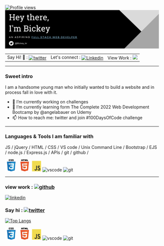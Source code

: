 
![Profile views](https://gpvc.arturio.dev/Bickeykr)  
![An aspiring full stack Web Developer](https://github.com/Bickeykr/Bickeykr/blob/main/GitHub%20banner.png?raw=true)

<table style="width:100%">
  <tr>
    <td> Say Hi! 👋 : <a href="https://twitter.com/@Bickey_kr" target="_blank"><img align="center" src="https://cdn.jsdelivr.net/gh/devicons/devicon/icons/twitter/twitter-original.svg" alt="twitter" height="auto" width="30"/></a></td>
    <td> Let's connect : <a href="https://www.linkedin.com/in/bickey-kumar-117565219/" target="_blank">
            <img align="center" src="https://cdn.jsdelivr.net/gh/devicons/devicon/icons/linkedin/linkedin-original.svg" alt="Linkedin" height="auto" width="30"/>
          </a></td>
    <td> View Work : <a href="https://github.com/Bickeykr" target="_blank"> 
            <img src="https://cdn.jsdelivr.net/gh/devicons/devicon/icons/github/github-original.svg" />
          </a></td>
  </tr>
</table>

*** 

### Sweet intro
I am a handsome young man who initially wanted to build a website and in process fall in love with it. 

- 🔭 I’m currently working on challenges  
- 🌱 I’m currently learning form The Complete 2022 Web Development Bootcamp by @angelabauer on Udemy 
- 📫 How to reach me: twitter and join #100DaysOfCode challenge 

***

### Languages & Tools I am familiar with

JS / jQuery / HTML / CSS / VS code / Unix Command Line / Bootstrap / EJS / node.js / Express.js / APIs / git / github /

<p><img src="https://raw.githubusercontent.com/devicons/devicon/master/icons/css3/css3-original-wordmark.svg" alt="css3" width="40" height="40"/>
<img src="https://raw.githubusercontent.com/devicons/devicon/master/icons/html5/html5-original-wordmark.svg" alt="html5" width="40" height="40"/>
<img src="https://raw.githubusercontent.com/devicons/devicon/master/icons/javascript/javascript-original.svg" alt="javascript" width="30" height="35"/>
<img src="https://cdn.jsdelivr.net/gh/devicons/devicon/icons/vscode/vscode-original.svg" alt="vscode" width="35" height="35"/>
<img src="https://cdn.jsdelivr.net/gh/devicons/devicon/icons/git/git-original.svg" alt="git" width="35" height="35"/>


</p>

***


### view work : [<img src='https://cdn.jsdelivr.net/npm/simple-icons@3.0.1/icons/github.svg' alt='github' height='40'>](https://github.com/Bickeykr)  



[<img src='https://cdn.jsdelivr.net/npm/simple-icons@3.0.1/icons/linkedin.svg' alt='linkedin' height='40'>](https://www.linkedin.com/in/bickey-kumar-117565219/)  
### Say hi : [<img src='https://cdn.jsdelivr.net/npm/simple-icons@3.0.1/icons/twitter.svg' alt='twitter' height='40'>](https://twitter.com/@Bickey_kr)  

[![Top Langs](https://github-readme-stats.vercel.app/api/top-langs/?username=Bickeykr)](https://github.com/anuraghazra/github-readme-stats)




 
<p><img src="https://raw.githubusercontent.com/devicons/devicon/master/icons/css3/css3-original-wordmark.svg" alt="css3" width="40" height="40"/>
<img src="https://raw.githubusercontent.com/devicons/devicon/master/icons/html5/html5-original-wordmark.svg" alt="html5" width="40" height="40"/>
<img src="https://raw.githubusercontent.com/devicons/devicon/master/icons/javascript/javascript-original.svg" alt="javascript" width="30" height="35"/>
<img src="https://cdn.jsdelivr.net/gh/devicons/devicon/icons/vscode/vscode-original.svg" alt="vscode" width="35" height="35"/>
<img src="https://cdn.jsdelivr.net/gh/devicons/devicon/icons/git/git-original.svg" alt="git" width="35" height="35"/>


</p>



